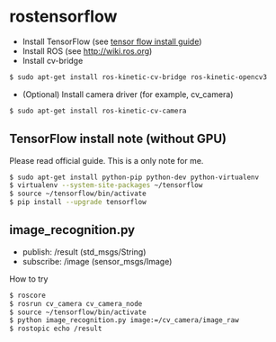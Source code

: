rostensorflow
=====================

- Install TensorFlow (see [tensor flow install guide](https://www.tensorflow.org/install/install_linux))
- Install ROS (see http://wiki.ros.org)
- Install cv-bridge

```bash
$ sudo apt-get install ros-kinetic-cv-bridge ros-kinetic-opencv3
```

- (Optional) Install camera driver (for example, cv_camera)

```bash
$ sudo apt-get install ros-kinetic-cv-camera
```


TensorFlow install note (without GPU)
-------------------------------------------
Please read official guide. This is a only note for me.

```bash
$ sudo apt-get install python-pip python-dev python-virtualenv
$ virtualenv --system-site-packages ~/tensorflow
$ source ~/tensorflow/bin/activate
$ pip install --upgrade tensorflow
```

image_recognition.py
--------------------------------

* publish: /result (std_msgs/String)
* subscribe: /image (sensor_msgs/Image)

How to try

```bash
$ roscore
$ rosrun cv_camera cv_camera_node
$ source ~/tensorflow/bin/activate
$ python image_recognition.py image:=/cv_camera/image_raw
$ rostopic echo /result
```
